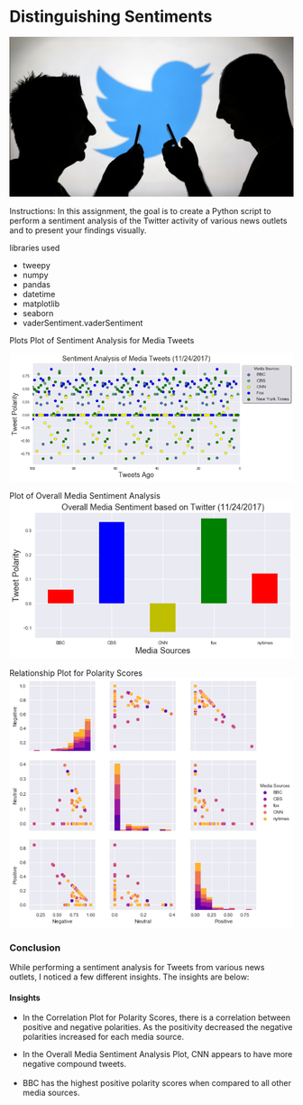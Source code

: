 
<h1>Distinguishing Sentiments</h1>

![](Twitter.jpg)

Instructions: In this assignment, the goal is to create a Python script to perform a sentiment analysis of the Twitter activity of various news outlets and to present your findings visually.

libraries used
<ul>
<li>tweepy</li>
<li>numpy</li>
<li>pandas</li> 
<li>datetime</li>
<li>matplotlib</li>
<li>seaborn</li>
<li>vaderSentiment.vaderSentiment</li> 
</ul>

Plots
Plot of Sentiment Analysis for Media Tweets

![png](output_18_0.png)



Plot of Overall Media Sentiment Analysis
![png](output_22_0.png)



Relationship Plot for Polarity Scores
![png](output_28_0.png)


<h3>Conclusion</h3>
<p>While performing a sentiment analysis for Tweets from various news outlets, I noticed a few different insights. The insights are below:</p>
<h4>Insights</h4>
<ul>
<li>In the Correlation Plot for Polarity Scores, there is a correlation between positive and negative polarities. As the positivity decreased the negative polarities increased for each media source. </li> 
<p><li>In the Overall Media Sentiment Analysis Plot, CNN appears to have more negative compound tweets.
 </li><br>
<li>BBC has the highest positive polarity scores when compared to all other media sources.</li>
</ul>



